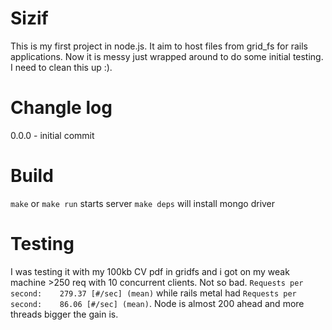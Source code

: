 # Sizif

This is my first project in node.js. It aim to host files from grid_fs for rails applications.
Now it is messy just wrapped around to do some initial testing. I need to clean this up :).

# Changle log

0.0.0 - initial commit

# Build

  `make` or `make run` starts server
  `make deps` will install mongo driver

# Testing
I was testing it with my 100kb CV pdf in gridfs and i got on my weak machine >250 req with 10 concurrent clients. Not so bad. `Requests per second:    279.37 [#/sec] (mean)` while rails metal had `Requests per second:    86.06 [#/sec] (mean)`. Node is almost 200 ahead and more threads bigger the gain is.

